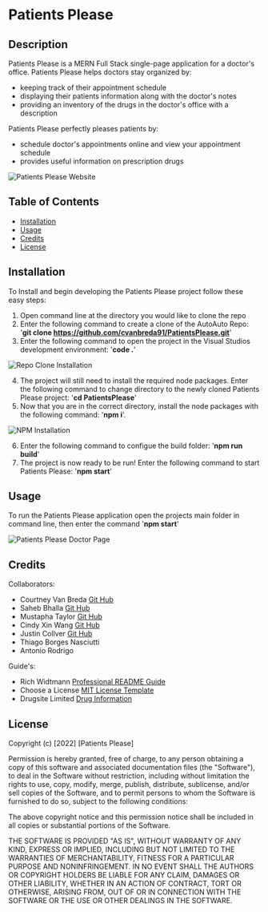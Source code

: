 # Patients Please

## Description

Patients Please is a MERN Full Stack single-page application for a doctor's office. Patients Please helps doctors stay organized by: 

- keeping track of their appointment schedule
- displaying their patients information along with the doctor's notes
- providing an inventory of the drugs in the doctor's office with a description

Patients Please perfectly pleases patients by: 

- schedule doctor's appointments online and view your appointment schedule
- provides useful information on prescription drugs


![Patients Please Website](./public/pictures/website-example.png)


## Table of Contents

- [Installation](#installation)
- [Usage](#usage)
- [Credits](#credits)
- [License](#license)

## Installation

To Install and begin developing the Patients Please project follow these easy steps:

1. Open command line at the directory you would like to clone the repo
2. Enter the following command to create a clone of the AutoAuto Repo: '<b>git clone https://github.com/cvanbreda91/PatientsPlease.git</b>'
3. Enter the following command to open the project in the Visual Studios development environment: '<b>code .</b>'

![Repo Clone Installation](./public/pictures/npm-installation.png)

4. The project will still need to install the required node packages. Enter the following command to change directory to the newly cloned Patients Please project: '<b>cd PatientsPlease</b>' 
5. Now that you are in the correct directory, install the node packages with the following command: '<b>npm i</b>'.

![NPM Installation](./public/pictures/node-install.png)

6. Enter the following command to configue the build folder: '<b>npm run build</b>'
7. The project is now ready to be run! Enter the following command to start Patients Please: '<b>npm start</b>'

## Usage

To run the Patients Please application open the projects main folder in command line, then enter the command '<b>npm start</b>'


![Patients Please Doctor Page](./public/pictures/website-example.png)


## Credits

Collaborators: 
- Courtney Van Breda [Git Hub](https://github.com/cvanbreda91)
- Saheb Bhalla [Git Hub](https://github.com/sahebbhalla)
- Mustapha Taylor [Git Hub](https://github.com/mtaylo1)
- Cindy Xin Wang [Git Hub](https://github.com/CindyX1109)
- Justin Collver [Git Hub](https://github.com/threewide)
- Thiago Borges Nasciutti
- Antonio Rodrigo

Guide's:
- Rich Widtmann [Professional README Guide](https://coding-boot-camp.github.io/full-stack/github/professional-readme-guide)
- Choose a License [MIT License Template](https://choosealicense.com/licenses/mit/)
- Drugsite Limited [Drug Information](https://www.drugs.com/drug_information.html)

## License

Copyright (c) [2022] [Patients Please]

Permission is hereby granted, free of charge, to any person obtaining a copy
of this software and associated documentation files (the "Software"), to deal
in the Software without restriction, including without limitation the rights
to use, copy, modify, merge, publish, distribute, sublicense, and/or sell
copies of the Software, and to permit persons to whom the Software is
furnished to do so, subject to the following conditions:

The above copyright notice and this permission notice shall be included in all
copies or substantial portions of the Software.

THE SOFTWARE IS PROVIDED "AS IS", WITHOUT WARRANTY OF ANY KIND, EXPRESS OR
IMPLIED, INCLUDING BUT NOT LIMITED TO THE WARRANTIES OF MERCHANTABILITY,
FITNESS FOR A PARTICULAR PURPOSE AND NONINFRINGEMENT. IN NO EVENT SHALL THE
AUTHORS OR COPYRIGHT HOLDERS BE LIABLE FOR ANY CLAIM, DAMAGES OR OTHER
LIABILITY, WHETHER IN AN ACTION OF CONTRACT, TORT OR OTHERWISE, ARISING FROM,
OUT OF OR IN CONNECTION WITH THE SOFTWARE OR THE USE OR OTHER DEALINGS IN THE
SOFTWARE.
